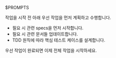 $PROMPTS

작업을 시작 전 아래 우선 작업을 먼저 계획하고 수행합니다.
- 필요 시 관련 specs을 먼저 시작합니다.
- 필요 시 관련 문서들 업데이트합니다.
- TDD 원칙에 따라 핵심 테스트 케이스를 설계합니다.

우선 작업이 완료되면 이제 전체 작업을 시작하세요.